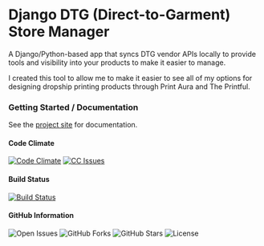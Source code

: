 # Django DTG (Direct-to-Garment) Store Manager

A Django/Python-based app that syncs DTG vendor APIs locally to provide tools
and visibility into your products to make it easier to manage.

I created this tool to allow me to make it easier to see all of my options
for designing dropship printing products through Print Aura and The Printful.

### Getting Started / Documentation

See the [project site](http://559labs.github.io/django-dtg-store-manager)
for documentation.

#### Code Climate

[![Code Climate](https://codeclimate.com/github/559Labs/django-dtg-store-manager/badges/gpa.svg)](https://codeclimate.com/github/559Labs/django-dtg-store-manager)
[![CC Issues](https://codeclimate.com/github/559Labs/django-dtg-store-manager/badges/issue_count.svg)](https://codeclimate.com/github/559Labs/django-dtg-store-manager)

#### Build Status

[![Build Status](https://travis-ci.org/559Labs/django-dtg-store-manager.svg?branch=master)](https://travis-ci.org/559Labs/django-dtg-store-manager)

#### GitHub Information

![Open Issues](https://img.shields.io/github/issues/559Labs/django-dtg-store-manager.svg)
![GitHub Forks](https://img.shields.io/github/forks/559Labs/django-dtg-store-manager.svg)
![GitHub Stars](https://img.shields.io/github/stars/559Labs/django-dtg-store-manager.svg)
![License](https://img.shields.io/badge/license-Apache%202-blue.svg)
